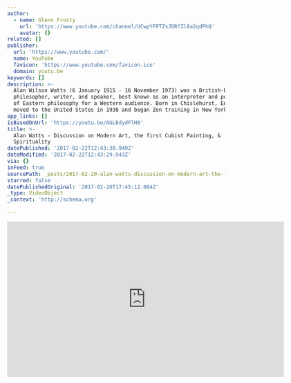 ```yaml
---
author:
  - name: Glenn Frosty
    url: 'https://www.youtube.com/channel/UCwpYFPTZsJDRfZl8a2qdPhQ'
    avatar: {}
related: []
publisher:
  url: 'https://www.youtube.com/'
  name: YouTube
  favicon: 'https://www.youtube.com/favicon.ico'
  domain: youtu.be
keywords: []
description: >-
  Alan Wilson Watts (6 January 1915 - 16 November 1973) was a British-born
  philosopher, writer, and speaker, best known as an interpreter and populariser
  of Eastern philosophy for a Western audience. Born in Chislehurst, England, he
  moved to the United States in 1938 and began Zen training in New York.
app_links: []
isBasedOnUrl: 'https://youtu.be/AGLBdydFlH8'
title: >-
  Alan Watts - Discussion on Modern Art, the first Cubist Painting, &
  Spirituality
datePublished: '2017-02-22T12:43:30.949Z'
dateModified: '2017-02-22T12:43:29.943Z'
via: {}
inFeed: true
sourcePath: _posts/2017-02-20-alan-watts-discussion-on-modern-art-the-first-cubist-pain.md
starred: false
datePublishedOriginal: '2017-02-20T17:45:12.084Z'
_type: VideoObject
_context: 'http://schema.org'

---
```

<iframe src="https://cdn.embedly.com/widgets/media.html?src=https%3A%2F%2Fwww.youtube.com%2Fembed%2FAGLBdydFlH8%3Ffeature%3Doembed&amp;url=http%3A%2F%2Fwww.youtube.com%2Fwatch%3Fv%3DAGLBdydFlH8&amp;image=https%3A%2F%2Fi.ytimg.com%2Fvi%2FAGLBdydFlH8%2Fhqdefault.jpg&amp;key=b7d04c9b404c499eba89ee7072e1c4f7&amp;type=text%2Fhtml&amp;schema=youtube" width="640" height="360" scrolling="no" frameborder="0" allowfullscreen="" style=""></iframe>